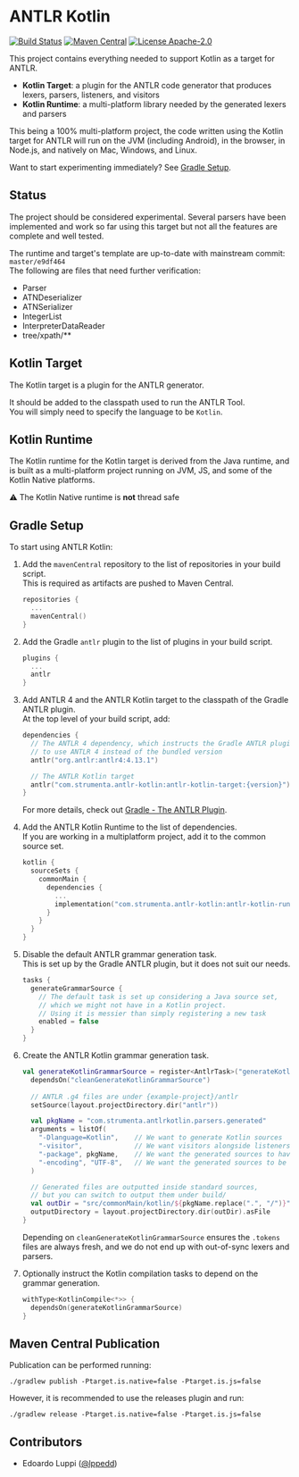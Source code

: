 # ANTLR Kotlin

[![Build Status](https://github.com/Strumenta/antlr-kotlin/workflows/Build/badge.svg)](https://github.com/Strumenta/antlr-kotlin/actions)
[![Maven Central](https://maven-badges.herokuapp.com/maven-central/com.strumenta/antlr-kotlin/badge.svg)](https://maven-badges.herokuapp.com/maven-central/com.strumenta/antlr-kotlin)
[![License Apache-2.0](https://img.shields.io/badge/license-Apache--2.0-blue.svg)](LICENSE)

This project contains everything needed to support Kotlin as a target for ANTLR.

- **Kotlin Target**: a plugin for the ANTLR code generator that produces lexers, parsers, listeners, and visitors
- **Kotlin Runtime**: a multi-platform library needed by the generated lexers and parsers

This being a 100% multi-platform project, the code written using the Kotlin target for ANTLR
will run on the JVM (including Android), in the browser, in Node.js, and natively on Mac, Windows, and Linux.

Want to start experimenting immediately? See [Gradle Setup](#gradle-setup).

## Status

The project should be considered experimental. Several parsers have been implemented and work so far using this target
but not all the features are complete and well tested.

The runtime and target's template are up-to-date with mainstream commit: `master/e9df464`  
The following are files that need further verification:

- Parser
- ATNDeserializer
- ATNSerializer
- IntegerList
- InterpreterDataReader
- tree/xpath/**

## Kotlin Target

The Kotlin target is a plugin for the ANTLR generator.

It should be added to the classpath used to run the ANTLR Tool.  
You will simply need to specify the language to be `Kotlin`.

## Kotlin Runtime

The Kotlin runtime for the Kotlin target is derived from the Java runtime, and is built
as a multi-platform project running on JVM, JS, and some of the Kotlin Native platforms.

:warning: The Kotlin Native runtime is **not** thread safe

## Gradle Setup

To start using ANTLR Kotlin:

1. Add the `mavenCentral` repository to the list of repositories in your build script.  
   This is required as artifacts are pushed to Maven Central.

   ```kotlin
   repositories {
     ...
     mavenCentral()
   }
   ```

2. Add the Gradle `antlr` plugin to the list of plugins in your build script.

   ```kotlin
   plugins {
     ...
     antlr
   }
   ```

3. Add ANTLR 4 and the ANTLR Kotlin target to the classpath of the Gradle ANTLR plugin.  
   At the top level of your build script, add:

   ```kotlin
   dependencies {
     // The ANTLR 4 dependency, which instructs the Gradle ANTLR plugin
     // to use ANTLR 4 instead of the bundled version
     antlr("org.antlr:antlr4:4.13.1")
   
     // The ANTLR Kotlin target
     antlr("com.strumenta.antlr-kotlin:antlr-kotlin-target:{version}")
   }
   ```
   For more details, check out [Gradle - The ANTLR Plugin](https://docs.gradle.org/current/userguide/antlr_plugin.html).

4. Add the ANTLR Kotlin Runtime to the list of dependencies.  
   If you are working in a multiplatform project, add it to the common source set.

   ```kotlin
   kotlin {
     sourceSets {
       commonMain {
         dependencies {
           ...
           implementation("com.strumenta.antlr-kotlin:antlr-kotlin-runtime:{version}")
         }
       }
     }
   }
   ```

5. Disable the default ANTLR grammar generation task.  
   This is set up by the Gradle ANTLR plugin, but it does not suit our needs.

   ```kotlin
   tasks {
     generateGrammarSource {
       // The default task is set up considering a Java source set,
       // which we might not have in a Kotlin project. 
       // Using it is messier than simply registering a new task
       enabled = false
     }
   }
   ```

6. Create the ANTLR Kotlin grammar generation task.

   ```kotlin
   val generateKotlinGrammarSource = register<AntlrTask>("generateKotlinGrammarSource") {
     dependsOn("cleanGenerateKotlinGrammarSource")
     
     // ANTLR .g4 files are under {example-project}/antlr
     setSource(layout.projectDirectory.dir("antlr"))
   
     val pkgName = "com.strumenta.antlrkotlin.parsers.generated"
     arguments = listOf(
       "-Dlanguage=Kotlin",    // We want to generate Kotlin sources
       "-visitor",             // We want visitors alongside listeners
       "-package", pkgName,    // We want the generated sources to have this package declared
       "-encoding", "UTF-8",   // We want the generated sources to be encoded in UTF-8
     )
   
     // Generated files are outputted inside standard sources,
     // but you can switch to output them under build/
     val outDir = "src/commonMain/kotlin/${pkgName.replace(".", "/")}"
     outputDirectory = layout.projectDirectory.dir(outDir).asFile
   }
   ```

   Depending on `cleanGenerateKotlinGrammarSource` ensures the `.tokens` files are always fresh,
   and we do not end up with out-of-sync lexers and parsers.

7. Optionally instruct the Kotlin compilation tasks to depend on the grammar generation.

   ```kotlin
   withType<KotlinCompile<*>> {
     dependsOn(generateKotlinGrammarSource)
   }
   ```

## Maven Central Publication

Publication can be performed running:

```
./gradlew publish -Ptarget.is.native=false -Ptarget.is.js=false
```

However, it is recommended to use the releases plugin and run:

```
./gradlew release -Ptarget.is.native=false -Ptarget.is.js=false
```

## Contributors

- Edoardo Luppi ([@lppedd](https://github.com/lppedd))

